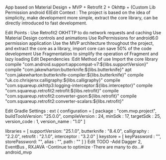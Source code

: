 App based on Material Design + MVP + Retrofit 2 + Okhttp + (Custom Lib Permission android 6)Edit
Context :
The project is based on the idea of simplicity, make development more simple, extract the core library, can be directly introduced to fast development.

Edit
Points :
Use Retrofit2 OKHTTP to do network requests and caching
Use Material Design controls and animations
Use RxPermissions for android6.0 permission application
Use the MVP architecture throughout the project, and extract the core as a library, import core can save 50% of the code development
Use Fragmentation to simplify the operation of Fragment and lazy loading
Edit
Dependencies :Edit
Method of use
Import the core library
compile "com.android.support:appcompat-v7:${libs.supportVersion}"
compile "com.jakewharton:butterknife:${libs.butterknife}"
apt "com.jakewharton:butterknife-compiler:${libs.butterknife}"
compile "uk.co.chrisjenx:calligraphy:${libs.calligraphy}"
compile "com.squareup.okhttp3:logging-interceptor:${libs.interceptor}"
compile "com.squareup.retrofit2:retrofit:${libs.retrofit}"
compile "com.squareup.retrofit2:converter-gson:${libs.retrofit}"
compile "com.squareup.retrofit2:converter-scalars:${libs.retrofit}"

Edit
Gradle Settings :
ext {
configuration = [
package : "com.mvp.project",
buildToolsVersion: "25.0.0",
compileVersion : 24,
minSdk : 17,
targetSdk : 25,
version_code : 1,
version_name : "1.0"
]

libraries = [
            supportVersion: "25.1.0",
            butterknife   : "8.4.0",
            calligraphy   : "2.2.0",
            retrofit      : "2.1.0",
            interceptor   : "3.2.0"
    ]
keystore = [
            keyPassword  : "",
            storePassword: "",
            alias        : "",
            path         : ""
    ]
}
Edit
TODO
-Add Dagger 2, EventBus , RXJAVA
-Continue to optimize
-There are many to do...# android_mvp
